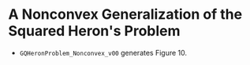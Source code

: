 # A Nonconvex Generalization of the Squared Heron's Problem


- `GQHeronProblem_Nonconvex_v00` generates Figure 10.
